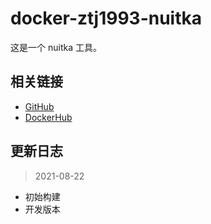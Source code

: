 # docker-ztj1993-nuitka

这是一个 nuitka 工具。

## 相关链接
- [GitHub](https://github.com/ztj1993/docker-nuitka)
- [DockerHub](https://hub.docker.com/r/ztj1993/nuitka)

## 更新日志

> 2021-08-22

- 初始构建
- 开发版本
